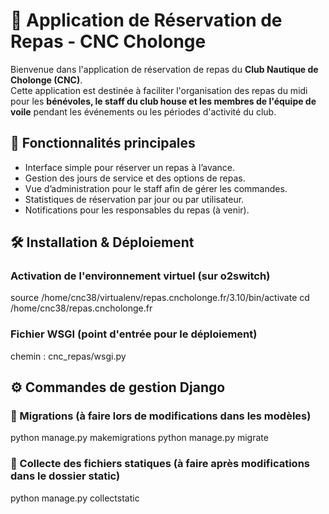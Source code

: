 # 🥗 Application de Réservation de Repas - CNC Cholonge

Bienvenue dans l'application de réservation de repas du **Club Nautique de Cholonge (CNC)**.  
Cette application est destinée à faciliter l'organisation des repas du midi pour les **bénévoles, le staff du club house et les membres de l'équipe de voile** pendant les événements ou les périodes d'activité du club.

## 🚀 Fonctionnalités principales

- Interface simple pour réserver un repas à l’avance.
- Gestion des jours de service et des options de repas.
- Vue d’administration pour le staff afin de gérer les commandes.
- Statistiques de réservation par jour ou par utilisateur.
- Notifications pour les responsables du repas (à venir).

## 🛠️ Installation & Déploiement

### Activation de l'environnement virtuel (sur o2switch)

source /home/cnc38/virtualenv/repas.cncholonge.fr/3.10/bin/activate
cd /home/cnc38/repas.cncholonge.fr

### Fichier WSGI (point d'entrée pour le déploiement)

chemin : cnc_repas/wsgi.py

## ⚙️ Commandes de gestion Django

### 🔄 Migrations (à faire lors de modifications dans les modèles)

python manage.py makemigrations
python manage.py migrate

### 🧼 Collecte des fichiers statiques (à faire après modifications dans le dossier static)

python manage.py collectstatic



